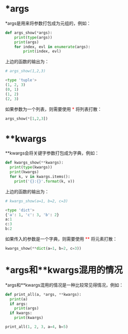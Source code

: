 # *args

*args是用来将参数打包成为元组的，例如：

```python
def	args_show(*args):
	print(type(args))
	print(args)
	for index, evl in enumerate(args):
		print(index, evl)
```



上边的函数的输出为：

```python
# args_show(1,2,3)

<type 'tuple'>
(1, 2, 3)
(0, 1)
(1, 2)
(2, 3)
```



如果参数为一个列表，则需要使用 <font color=red>*</font> 将列表打散：

```python
args_show(*[1,2,3])
```



# **kwargs

**kwargs会将关键字参数打包成为字典，例如：

```python
def kwargs_show(**kwargs): 	
  print(type(kwargs)) 	
  print(kwargs) 	
  for k, v in kwargs.items(): 		
    print('{}:{}'.format(k, v))
```



上边的函数的输出为：

```python
# kwargs_show(a=1, b=2, c=3) 

<type 'dict'> 
{'a': 1, 'c': 3, 'b': 2} 
a:1 
c:3 
b:2 
```



如果传入的参数是一个字典，则需要使用 <font color=red>**</font> 将元素打散：

```python
kwargs_show(**dict(a=1, b=2, c=3)) 
```



# *args和**kwargs混用的情况

*args和**kwargs混用的情况是一种比较常见得情况，例如：

```python
def print_all(a, *args, **kwargs): 	
  print(a) 	
  if args: 		
    print(args) 	
  if kwargs: 		
    print(kwargs)  

print_all(1, 2, 3, a=4, b=5) 
```


